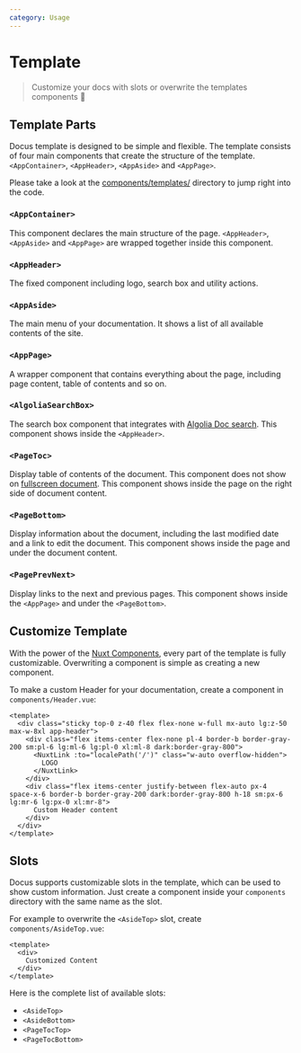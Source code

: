 ```yaml
---
category: Usage
---
```


# Template

> Customize your docs with slots or overwrite the templates components 🧩
## Template Parts

Docus template is designed to be simple and flexible. The template consists of four main components that create the structure of the template. `<AppContainer>`, `<AppHeader>`, `<AppAside>` and `<AppPage>`.

Please take a look at the [components/templates/](https://github.com/nuxtlabs/docus/tree/main/theme/components/templates) directory to jump right into the code.

### `<AppContainer>`

This component declares the main structure of the page. `<AppHeader>`, `<AppAside>` and `<AppPage>` are wrapped together inside this component.

### `<AppHeader>`

The fixed component including logo, search box and utility actions.

### `<AppAside>`

The main menu of your documentation. It shows a list of all available contents of the site.

### `<AppPage>`

A wrapper component that contains everything about the page, including page content, table of contents and so on.

### `<AlgoliaSearchBox>`

The search box component that integrates with [Algolia Doc search](https://docsearch.algolia.com/). This component shows inside the `<AppHeader>`.
### `<PageToc>`

Display table of contents of the document. This component does not show on [fullscreen document](/usage/content#front-matter). This component shows inside the page on the right side of document content.

### `<PageBottom>`

Display information about the document, including the last modified date and a link to edit the document. This component shows inside the page and under the document content.

### `<PagePrevNext>`

Display links to the next and previous pages. This component shows inside the `<AppPage>` and under the `<PageBottom>`.

## Customize Template

With the power of the [Nuxt Components](https://github.com/nuxt/components#overwriting-components), every part of the template is fully customizable. Overwriting a component is simple as creating a new component.

To make a custom Header for your documentation, create a component in `components/Header.vue`:

```vue [components/Header.vue]
<template>
  <div class="sticky top-0 z-40 flex flex-none w-full mx-auto lg:z-50 max-w-8xl app-header">
    <div class="flex items-center flex-none pl-4 border-b border-gray-200 sm:pl-6 lg:ml-6 lg:pl-0 xl:ml-8 dark:border-gray-800">
      <NuxtLink :to="localePath('/')" class="w-auto overflow-hidden">
        LOGO
      </NuxtLink>
    </div>
    <div class="flex items-center justify-between flex-auto px-4 space-x-6 border-b border-gray-200 dark:border-gray-800 h-18 sm:px-6 lg:mr-6 lg:px-0 xl:mr-8">
      Custom Header content
    </div>
  </div>
</template>
```
## Slots

Docus supports customizable slots in the template, which can be used to show custom information. Just create a component inside your `components` directory with the same name as the slot.

For example to overwrite the `<AsideTop>` slot, create `components/AsideTop.vue`:

```vue [components/AsideTop.vue]
<template>
  <div>
    Customized Content
  </div>
</template>
```

Here is the complete list of available slots:

- `<AsideTop>`
- `<AsideBottom>`
- `<PageTocTop>`
- `<PageTocBottom>`
